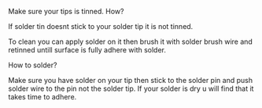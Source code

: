Make sure your tips is tinned.
How?

If solder tin doesnt stick to your solder tip it is not tinned.

To clean you can apply solder on it then brush it with solder brush wire and retinned untill surface is fully adhere with solder.

How to solder?

Make sure you have solder on your tip then stick to the solder pin and push solder wire to the pin not the solder tip. If your solder is dry u will find that it takes time to adhere.  